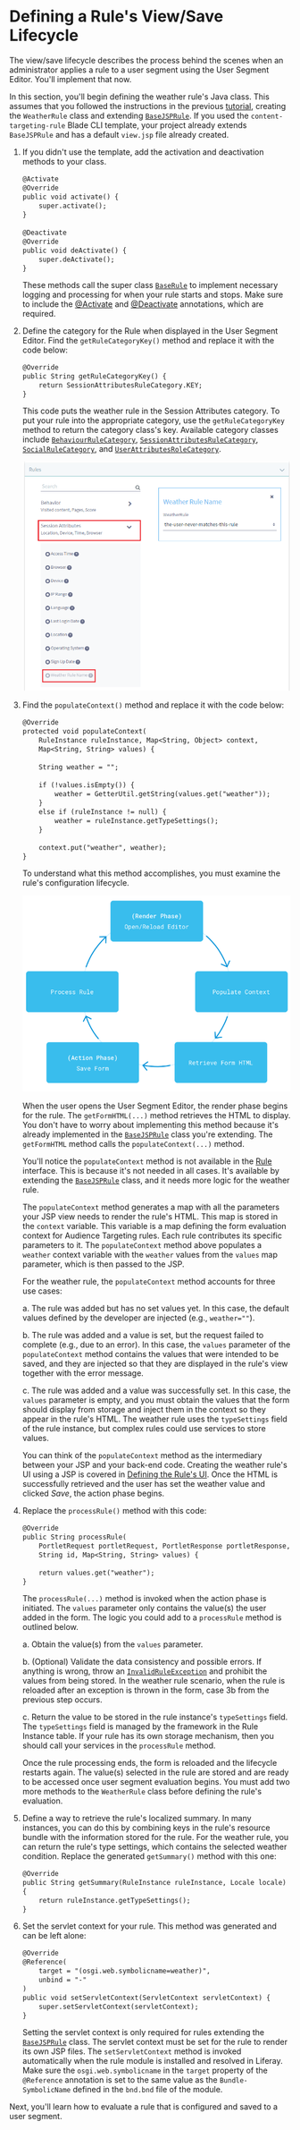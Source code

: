 # Defining a Rule's View/Save Lifecycle [](id=defining-a-rules-view-save-lifecycle)

The view/save lifecycle describes the process behind the scenes when an 
administrator applies a rule to a user segment using the User Segment Editor. 
You'll implement that now.

In this section, you'll begin defining the weather rule's Java class. This
assumes that you followed the instructions in the previous [tutorial](/develop/tutorials/-/knowledge_base/7-1/creating-a-custom-rule-type),
creating the `WeatherRule` class and extending
[`BaseJSPRule`](@app-ref@/content-targeting/3.0.0/javadocs/com/liferay/content/targeting/api/model/BaseJSPRule.html).
If you used the `content-targeting-rule` Blade CLI template, your project 
already extends `BaseJSPRule` and has a default `view.jsp` file already
created. 

1.  If you didn't use the template, add the activation and deactivation methods
    to your class.

        @Activate
        @Override
        public void activate() {
            super.activate();
        }

        @Deactivate
        @Override
        public void deActivate() {
            super.deActivate();
        }

    These methods call the super class
    [`BaseRule`](@app-ref@/content-targeting/3.0.0/javadocs/com/liferay/content/targeting/api/model/BaseRule.html)
    to implement necessary logging and processing for when your rule starts and
    stops. Make sure to include the
    [@Activate](https://osgi.org/javadoc/r6/cmpn/org/osgi/service/component/annotations/Activate.html)
    and
    [@Deactivate](https://osgi.org/javadoc/r6/cmpn/org/osgi/service/component/annotations/Deactivate.html)
    annotations, which are required.

2.  Define the category for the Rule when displayed in the User Segment Editor.
    Find the `getRuleCategoryKey()` method and replace it with the code below: 

        @Override
        public String getRuleCategoryKey() {
            return SessionAttributesRuleCategory.KEY;
        }

    This code puts the weather rule in the Session Attributes category. To
    put your rule into the appropriate category, use the `getRuleCategoryKey`
    method to return the category class's key. Available category classes
    include [`BehaviourRuleCategory`](@app-ref@/content-targeting/3.0.0/javadocs/com/liferay/content/targeting/rule/categories/BehaviorRuleCategory.html),
    [`SessionAttributesRuleCategory`](@app-ref@/content-targeting/3.0.0/javadocs/com/liferay/content/targeting/rule/categories/SessionAttributesRuleCategory.html),
    [`SocialRuleCategory`](@app-ref@/content-targeting/3.0.0/javadocs/com/liferay/content/targeting/rule/categories/SocialRuleCategory.html),
    and
    [`UserAttributesRoleCategory`](@app-ref@/content-targeting/3.0.0/javadocs/com/liferay/content/targeting/rule/categories/UserAttributesRuleCategory.html).

    ![Figure 2: This example Weather rule was modified to reside in the Session Attributes category.](../../../images-dxp/new-category-rule.png)

3.  Find the `populateContext()` method and replace it with the code below:

        @Override
        protected void populateContext(
            RuleInstance ruleInstance, Map<String, Object> context,
            Map<String, String> values) {

            String weather = "";

            if (!values.isEmpty()) {
                weather = GetterUtil.getString(values.get("weather"));
            }
            else if (ruleInstance != null) {
                weather = ruleInstance.getTypeSettings();
            }

            context.put("weather", weather);
        }

    To understand what this method accomplishes, you must examine the rule's
    configuration lifecycle.

    ![Figure 3: An Audience Targeting rule must be configured by the user and processed before it can become part of a User Segment.](../../../images-dxp/rule-lifecycle.png)

    When the user opens the User Segment Editor, the render phase begins for the
    rule. The `getFormHTML(...)` method retrieves the HTML to display. You don't
    have to worry about implementing this method because it's already
    implemented in the
    [`BaseJSPRule`](@app-ref@/content-targeting/3.0.0/javadocs/com/liferay/content/targeting/api/model/BaseJSPRule.html)
    class you're extending. The `getFormHTML`
    method calls the `populateContext(...)` method.

    You'll notice the `populateContext` method is not available in the
    [Rule](@app-ref@/content-targeting/3.0.0/javadocs/com/liferay/content/targeting/api/model/Rule.html)
    interface. This is because it's not needed in all cases. It's available by
    extending the
    [`BaseJSPRule`](@app-ref@/content-targeting/3.0.0/javadocs/com/liferay/content/targeting/api/model/BaseJSPRule.html)
    class, and it needs more logic for the weather rule. 

    The `populateContext` method generates a map with all the parameters your
    JSP view needs to render the rule's HTML. This map is stored in the
    `context` variable. This variable is a map defining the form evaluation
    context for Audience Targeting rules. Each rule contributes its specific
    parameters to it. The `populateContext` method above populates a `weather`
    context variable with the `weather` values from the `values` map parameter,
    which is then passed to the JSP.

    For the weather rule, the `populateContext` method accounts for three use
    cases:

    a. The rule was added but has no set values yet. In this case, the default
       values defined by the developer are injected (e.g., `weather=""`).

    b. The rule was added and a value is set, but the request failed to
       complete (e.g., due to an error). In this case, the `values` parameter
       of the `populateContext` method contains the values that were intended
       to be saved, and they are injected so that they are displayed in the
       rule's view together with the error message.

    c. The rule was added and a value was successfully set. In this case, the
       `values` parameter is empty, and you must obtain the values that the
       form should display from storage and inject them in the context so
       they appear in the rule's HTML. The weather rule uses the `typeSettings`
       field of the rule instance, but complex rules could use services to
       store values.

    You can think of the `populateContext` method as the intermediary between
    your JSP and your back-end code. Creating the weather
    rule's UI using a JSP is covered in
    [Defining the Rule's UI](/develop/tutorials/-/knowledge_base/7-1/defining-the-rules-ui). 
    Once the HTML is successfully retrieved and the user has set the
    weather value and clicked *Save*, the action phase begins. 

4.  Replace the `processRule()` method with this code:

        @Override
        public String processRule(
            PortletRequest portletRequest, PortletResponse portletResponse,
            String id, Map<String, String> values) {

            return values.get("weather");
        }

    The `processRule(...)` method is invoked when the action phase is initiated.
    The `values` parameter only contains the value(s) the user added in the
    form. The logic you could add to a `processRule` method is outlined below.

    a. Obtain the value(s) from the `values` parameter.

    b. (Optional) Validate the data consistency and possible errors. If
       anything is wrong, throw an
       [`InvalidRuleException`](@app-ref@/content-targeting/3.0.0/javadocs/com/liferay/content/targeting/exception/InvalidRuleException.html)
       and prohibit the values from being stored. In the weather rule scenario,
       when the rule is reloaded after an exception is thrown in the form, case 3b
       from the previous step occurs.

    c. Return the value to be stored in the rule instance's `typeSettings`
       field. The `typeSettings` field is managed by the framework in the Rule
       Instance table. If your rule has its own storage mechanism, then you should
       call your services in the `processRule` method.

    Once the rule processing ends, the form is reloaded and the lifecycle
    restarts again. The value(s) selected in the rule are stored and are ready
    to be accessed once user segment evaluation begins. You must add two more
    methods to the `WeatherRule` class before defining the rule's evaluation.

5.  Define a way to retrieve the rule's localized summary. In many instances,
    you can do this by combining keys in the rule's resource bundle with the
    information stored for the rule. For the weather rule, you can return
    the rule's type settings, which contains the selected weather condition. Replace
    the generated `getSummary()` method with this one: 

        @Override
        public String getSummary(RuleInstance ruleInstance, Locale locale) {
            return ruleInstance.getTypeSettings();
        }

6.  Set the servlet context for your rule. This method was generated and can be
    left alone:

        @Override
        @Reference(
            target = "(osgi.web.symbolicname=weather)",
            unbind = "-"
        )
        public void setServletContext(ServletContext servletContext) {
            super.setServletContext(servletContext);
        }

    Setting the servlet context is only required for rules extending the
    [`BaseJSPRule`](@app-ref@/content-targeting/3.0.0/javadocs/com/liferay/content/targeting/api/model/BaseJSPRule.html)
    class. The servlet context must be set for the rule to render its own JSP
    files. The `setServletContext` method is invoked automatically when the rule
    module is installed and resolved in Liferay. Make sure the
    `osgi.web.symbolicname` in the `target` property of the `@Reference`
    annotation is set to the same value as the `Bundle-SymbolicName` defined in
    the `bnd.bnd` file of the module.

Next, you'll learn how to evaluate a rule that is configured and saved to a user
segment.
